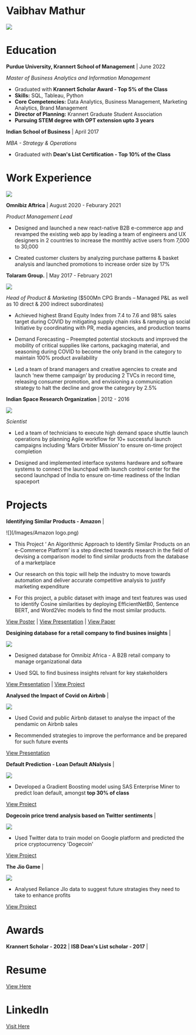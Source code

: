 
#          **Vaibhav Mathur**

![](/Images/circle.png)

# Education 

**Purdue University, Krannert School of Management** | June 2022

*Master of Business Analytics and Information Management* 

- Graduated with **Krannert Scholar Award - Top 5% of the Class**
- **Skills:** SQL, Tableau, Python
- **Core Competencies:** Data Analytics, Business Management, Marketing Analytics, Brand Management
- **Director of Planning:** Krannert Graduate Student Association
- **Pursuing STEM degree with OPT extension upto 3 years**



**Indian School of Business**  |      April 2017

*MBA - Strategy & Operations* 

- Graduated with **Dean's List Certification - Top 10% of the Class**


# Work Experience


![](/Images/omnibiz.png)

**Omnibiz Aftrica** |   August 2020 -  Feburary 2021

*Product Management Lead*

- Designed and launched a new react-native B2B e-commerce app and revamped the existing web app by leading a team of engineers and UX designers in 2 countries to increase the monthly active users from 7,000 to 30,000 

- Created customer clusters by analyzing purchase patterns & basket analysis and launched promotions to increase order size by 17%





**Tolaram Group.** | May 2017 - February 2021

![](/Images/Tolaram.png)

*Head of Product & Marketing* ($500Mn CPG Brands – Managed P&L as well as 10 direct & 200 indirect subordinates)  

- Achieved highest Brand Equity Index from 7.4 to 7.6 and 98% sales target during COVID by mitigating supply chain risks & ramping up social Initiative by coordinating with PR, media agencies, and production teams

-	Demand Forecasting – Preempted potential stockouts and improved the mobility of critical supplies like cartons, packaging material, and seasoning during COVID to become the only brand in the category to maintain 100% product availability

-	Led a team of brand managers and creative agencies to create and launch ‘new theme campaign’ by producing 2 TVCs in record time, releasing consumer promotion, and envisioning a communication strategy to halt the decline and grow the category by 2.5%



**Indian Space Research Organization** | 2012 - 2016

![](/Images/isro.png)

*Scientist*

- Led a team of technicians to execute high demand space shuttle launch operations by planning Agile workflow for 10+ successful launch campaigns including ‘Mars Orbiter Mission’ to ensure on-time project completion

- Designed and implemented interface systems hardware and software systems to connect the launchpad with launch control center for the second launchpad of India to ensure on-time readiness of the Indian spaceport


# Projects

**Identifying Similar Products - Amazon** |

![](/Images/Amazon logo.png)


- This Project ‘ An Algorithmic Approach to Identify Similar Products on an e-Commerce Platform’ is a step directed towards research in the field
of devising a comparison model to find similar products from the database of a marketplace

- Our research on this topic will help the industry to move towards automation and deliver accurate competitive analysis to justify marketing expenditure

- For this project, a public dataset with image and text features was used to identify Cosine similarities by deploying EfficientNetB0, Sentence BERT, and Word2Vec models to find the most similar products.


[View Poster](https://drive.google.com/file/d/1whm8wN_Ka5dtcZvGKLqpUdKCf_RPobyh/view?usp=sharing) | [View Presentation](https://drive.google.com/file/d/159kTRM6h9skI6DL_RZVQq_0xUO4LNc7X/view?usp=sharing) | [View Paper](https://drive.google.com/file/d/1o1ZeTQEwi7vLA8nFmi0aJp-8IRIX1wj3/view?usp=sharing) 



**Desigining database for a retail company to find busines insights** | 

![](/Images/omnibiz.png)

- Designed database for Omnibiz Africa - A B2B retail company to manage organizational data

- Used SQL to find business insights relvant for key stakeholders

 [View Presentation](https://drive.google.com/file/d/14Ax0MXGlfOmmcVPjwBBtlSD_7-dMg71N/view?usp=sharing) | [View Project](https://github.com/Usama93-PU/King-Slayer) 



**Analysed the Impact of Covid on Airbnb** |

![](/Images/airbnb.png) 

- Used Covid and public Airbnb dataset to analyse the impact of the pendamic on Airbnb sales

- Recommended strategies to improve the performance and be prepared for such future events


 [View Presentation](https://drive.google.com/file/d/1DegyR1LhZ7rgK-RAtDEFwjaBms-dagXA/view?usp=sharing)




**Default Prediction - Loan Default ANalysis** |

![](/Images/sas.png) 

- Developed a Gradient Boosting model using SAS Enterprise Miner to predict loan default, amongst **top 30% of class**

[View Project](https://drive.google.com/file/d/1u2rsy2P_-L617IYNXZ1u-6qs2jmVEGID/view?usp=sharing)



**Dogecoin price trend analysis based on Twitter sentiments** |

![](/Images/doge.png) 

- Used Twitter data to train model on Google platform and predicted the price cryptocurrency 'Dogecoin'

[View Project](https://drive.google.com/file/d/10AjRakVSgyHvbg0tzqPnoGXDLmybId-h/view?usp=sharing) 



**The Jio Game** |

![](/Images/jio.png) 

- Analysed Reliance JIo data to suggest future stratagies they need to take to enhance profits

[View Project](https://drive.google.com/file/d/1-ebQ7i-fMrT-CuaDfJ57kXjeaG_TuWSn/view?usp=sharing)


# Awards

**Krannert Scholar - 2022** | **ISB Dean's List scholar - 2017** | 


# Resume


[View Here](https://drive.google.com/file/d/1lIbGGFHv_Ved3_0bhYW3FSECryjAicli/view?usp=sharing)

# LinkedIn

[Visit Here](https://www.linkedin.com/in/vaibhav-mathur-59025257/)

